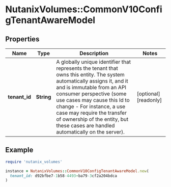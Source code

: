 # NutanixVolumes::CommonV10ConfigTenantAwareModel

## Properties

| Name | Type | Description | Notes |
| ---- | ---- | ----------- | ----- |
| **tenant_id** | **String** | A globally unique identifier that represents the tenant that owns this entity. The system automatically assigns it, and it and is immutable from an API consumer perspective (some use cases may cause this Id to change - For instance, a use case may require the transfer of ownership of the entity, but these cases are handled automatically on the server).  | [optional][readonly] |

## Example

```ruby
require 'nutanix_volumes'

instance = NutanixVolumes::CommonV10ConfigTenantAwareModel.new(
  tenant_id: d92bfbe7-1b58-4493-ba79-3cf2a204bdca
)
```

